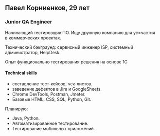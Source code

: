 <html>
<head>
</head>
<body>
<h2> Павел Корниенков, 29 лет</h2>
<h3>Junior QA Engineer</h3>
<span class="major"><p> Начинающий тестировщик ПО. Ищу дружную компанию для ус=частия в коммерческих проектах.</p>
<p> Технический бэкграунд: сервисный инженер ISP, системный администратор, HelpDesk.</p>
<p>Опыт функционально тестирования решения на основе 1C</p>
<p><h4>Technical skills</h4>
<ul>
	<li>составление тест-кейсов, чек-листов.
	<li>заведение дефектов в Jira и GoogleSheets.
	<li>Chrome DevTools, Postman, Jmeter.
	<li>Базовые HTML, CSS, SQL, Python, Git.
</ul>	
<p>Планирую: 
<ul>
	<li>Java, Python.
	<li>Автоматизированное тестирование.
	<li>Тестирование мобильных приложений.
</ul>
</p>
</span>
</body>
</html>

